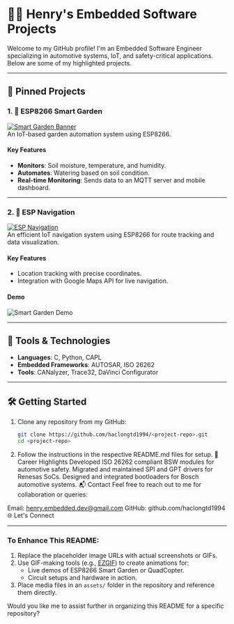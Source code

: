 # 👨‍💻 Henry's Embedded Software Projects  

Welcome to my GitHub profile! I'm an Embedded Software Engineer specializing in automotive systems, IoT, and safety-critical applications. Below are some of my highlighted projects.  

---

## 📌 Pinned Projects  

### 1. 🌱 ESP8266 Smart Garden  
[![Smart Garden Banner](https://via.placeholder.com/800x400.png?text=ESP8266+Smart+Garden)](https://github.com/haclongtd1994/ESP8266_SmartGarden)  
An IoT-based garden automation system using ESP8266.  

#### Key Features  
- **Monitors**: Soil moisture, temperature, and humidity.  
- **Automates**: Watering based on soil condition.  
- **Real-time Monitoring**: Sends data to an MQTT server and mobile dashboard.

---

### 2. 🧭 ESP Navigation  
[![ESP Navigation](https://via.placeholder.com/800x400.png?text=ESP+Navigation)](https://github.com/haclongtd1994/ESP_Navigation)  
An efficient IoT navigation system using ESP8266 for route tracking and data visualization.  

#### Key Features  
- Location tracking with precise coordinates.  
- Integration with Google Maps API for live navigation.  

#### Demo  
![Smart Garden Demo](https://via.placeholder.com/400x300.gif?text=Smart+Garden+Demo)

---

## 🔧 Tools & Technologies  
- **Languages**: C, Python, CAPL  
- **Embedded Frameworks**: AUTOSAR, ISO 26262  
- **Tools**: CANalyzer, Trace32, DaVinci Configurator  

---

## 🛠️ Getting Started  

1. Clone any repository from my GitHub:  
   ```bash
   git clone https://github.com/haclongtd1994/<project-repo>.git
   cd <project-repo>
2. Follow the instructions in the respective README.md files for setup.
🎯 Career Highlights
Developed ISO 26262 compliant BSW modules for automotive safety.
Migrated and maintained SPI and GPT drivers for Renesas SoCs.
Designed and integrated bootloaders for Bosch automotive systems.
📬 Contact
Feel free to reach out to me for collaboration or queries:

Email: henry.embedded.dev@gmail.com
GitHub: github.com/haclongtd1994
🌐 Let's Connect

---

### To Enhance This README:
1. Replace the placeholder image URLs with actual screenshots or GIFs.
2. Use GIF-making tools (e.g., [EZGIF](https://ezgif.com/)) to create animations for:
   - Live demos of ESP8266 Smart Garden or QuadCopter.
   - Circuit setups and hardware in action.
3. Place media files in an `assets/` folder in the repository and reference them directly.

Would you like me to assist further in organizing this README for a specific repository?
